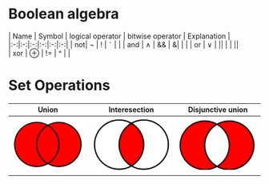 # Boolean algebra

|  Name | Symbol | logical operator | bitwise operator  | Explanation  |
|:-:|:-:|:-:|:-:|:-:|:-:|
| not| &not; | !  | ˜ |   |
| and | ∧ | && | &|   | | 
| or |  ∨ | \|\| | \| ||   
| xor | &oplus;   | != |  ^  | | 

# Set Operations
|  Union | Interesection | Disjunctive union |
|:-:|:-:|:-:|
| <img src="images/union.jpg" width="200"> | <img src="images/intersection.jpg" width="200"> | <img src="images/disjunctive-union.jpg" width="200"> |
